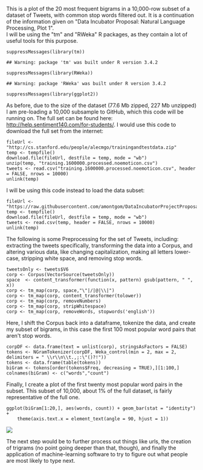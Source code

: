 This is a plot of the 20 most frequent bigrams in a 10,000-row subset of
a dataset of Tweets, with common stop words filtered out. It is a
continuation of the information given on "Data Incubator Proposal:
Natural Language Processing, Plot 1".  
I will be using the "tm" and "RWeka" R packages, as they contain a lot
of useful tools for this purpose.

    suppressMessages(library(tm))

    ## Warning: package 'tm' was built under R version 3.4.2

    suppressMessages(library(RWeka))

    ## Warning: package 'RWeka' was built under R version 3.4.2

    suppressMessages(library(ggplot2))

As before, due to the size of the dataset (77.6 Mb zipped, 227 Mb
unzipped) I am pre-loading a 10,000 subsample to GitHub, which this code
will be running on. The full set can be found here:
<http://help.sentiment140.com/for-students/>. I would use this code to
download the full set from the internet:

    fileUrl <- "http://cs.stanford.edu/people/alecmgo/trainingandtestdata.zip"
    temp <- tempfile()
    download.file(fileUrl, destfile = temp, mode = "wb")
    unzip(temp, "training.1600000.processed.noemoticon.csv")
    tweets <- read.csv("training.1600000.processed.noemoticon.csv", header = FALSE, nrows = 10000)
    unlink(temp)

I will be using this code instead to load the data subset:

    fileUrl <- "https://raw.githubusercontent.com/amontgom/DataIncubatorProjectProposal/master/tweets.csv"
    temp <- tempfile()
    download.file(fileUrl, destfile = temp, mode = "wb")
    tweets <- read.csv(temp, header = FALSE, nrows = 10000)
    unlink(temp)

The following is some Preprocessing for the set of Tweets, including:
extracting the tweets specifically, transforming the data into a Corpus,
and altering various data, like changing capitalization, making all
letters lower-case, stripping white space, and removing stop words.

    tweetsOnly <- tweets$V6
    corp <- Corpus(VectorSource(tweetsOnly))
    space  <- content_transformer(function(x, pattern) gsub(pattern, " ", x))
    corp <- tm_map(corp, space,"\"|/|@|\\|")
    corp <- tm_map(corp, content_transformer(tolower))
    corp <- tm_map(corp, removeNumbers)
    corp <- tm_map(corp, stripWhitespace)
    corp <- tm_map(corp, removeWords, stopwords('english'))

Here, I shift the Corpus back into a dataframe, tokenize the data, and
create my subset of bigrams, in this case the first 100 most popular
word pairs that aren't stop words.

    corpDF <- data.frame(text = unlist(corp), stringsAsFactors = FALSE)
    tokens <- NGramTokenizer(corpDF, Weka_control(min = 2, max = 2, delimiters = " \\r\\n\\t.,;:\"()?!"))
    tokens <- data.frame(table(tokens))
    biGram <- tokens[order(tokens$Freq, decreasing = TRUE),][1:100,]
    colnames(biGram) <- c("words","count")

Finally, I create a plot of the first twenty most popular word pairs in
the subset. This subset of 10,000, about 1% of the full dataset, is
fairly representative of the full one.

    ggplot(biGram[1:20,], aes(words, count)) + geom_bar(stat = "identity") +
        theme(axis.text.x = element_text(angle = 90, hjust = 1))

![](DataIncubatorProposalPlot2_files/figure-markdown_strict/unnamed-chunk-5-1.png)

The next step would be to further process out things like urls, the
creation of trigrams (no point going deeper than that, though), and
finally the application of machine-learning software to try to figure
out what people are most likely to type next.
